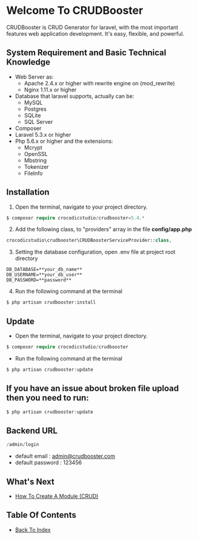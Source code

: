 # Welcome To CRUDBooster

CRUDBooster is CRUD Generator for laravel, with the most important features web application development. It's easy, flexible, and powerful.

## System Requirement and Basic Technical Knowledge
- Web Server as:
  - Apache 2.4.x or higher with rewrite engine on (mod_rewrite)  
  - Nginx 1.11.x or higher
- Database that laravel supports, actually can be:
  - MySQL
  - Postgres
  - SQLite
  - SQL Server
- Composer
- Laravel 5.3.x or higher
- Php 5.6.x or higher and the extensions:
  - Mcrypt
  - OpenSSL
  - Mbstring
  - Tokenizer
  - FileInfo

## Installation
1. Open the terminal, navigate to your project directory.
```php
$ composer require crocodicstudio/crudbooster=5.4.*
```

2. Add the following class, to "providers" array in the file **config/app.php**
```php
crocodicstudio\crudbooster\CRUDBoosterServiceProvider::class,
```

3. Setting the database configuration, open .env file at project root directory
```
DB_DATABASE=**your_db_name**
DB_USERNAME=**your_db_user**
DB_PASSWORD=**password**
```

4. Run the following command at the terminal
```php
$ php artisan crudbooster:install
```

## Update
- Open the terminal, navigate to your project directory.
```php
$ composer require crocodicstudio/crudbooster
```
- Run the following command at the terminal
```php
$ php artisan crudbooster:update
```

## If you have an issue about broken file upload then you need to run:
```php
$ php artisan crudbooster:update
```

## Backend URL
```php
/admin/login
```
- default email : admin@crudbooster.com
- default password : 123456

## What's Next
- [How To Create A Module (CRUD)](./how-to-create-module.md)

## Table Of Contents
- [Back To Index](./index.md)

